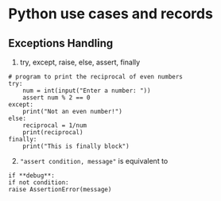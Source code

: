 # Python use cases and records

## Exceptions Handling

1. try, except, raise, else, assert, finally

```
# program to print the reciprocal of even numbers
try:
    num = int(input("Enter a number: "))
    assert num % 2 == 0
except:
    print("Not an even number!")
else:
    reciprocal = 1/num
    print(reciprocal)
finally:
    print("This is finally block")
```

2. `"assert condition, message"` is equivalent to

```
if **debug**:
if not condition:
raise AssertionError(message)

```
